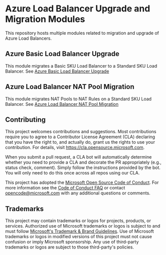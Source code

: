 # Azure Load Balancer Upgrade and Migration Modules

This repository hosts multiple modules related to migration and upgrade of Azure Load Balancers.

## Azure Basic Load Balancer Upgrade

This module migrates a Basic SKU Load Balancer to a Standard SKU Load Balancer. See [Azure Basic Load Balancer Upgrade](AzureBasicLoadBalancerUpgrade/README.md)

## Azure Load Balancer NAT Pool Migration

This module migrates NAT Pools to NAT Rules on a Standard SKU Load Balancer. See [Azure Load Balancer NAT Pool Migration](AzureLoadBalancerNATPoolMigration\README.md)

## Contributing

This project welcomes contributions and suggestions.  Most contributions require you to agree to a
Contributor License Agreement (CLA) declaring that you have the right to, and actually do, grant us
the rights to use your contribution. For details, visit https://cla.opensource.microsoft.com.

When you submit a pull request, a CLA bot will automatically determine whether you need to provide
a CLA and decorate the PR appropriately (e.g., status check, comment). Simply follow the instructions
provided by the bot. You will only need to do this once across all repos using our CLA.

This project has adopted the [Microsoft Open Source Code of Conduct](https://opensource.microsoft.com/codeofconduct/).
For more information see the [Code of Conduct FAQ](https://opensource.microsoft.com/codeofconduct/faq/) or
contact [opencode@microsoft.com](mailto:opencode@microsoft.com) with any additional questions or comments.

## Trademarks

This project may contain trademarks or logos for projects, products, or services. Authorized use of Microsoft
trademarks or logos is subject to and must follow
[Microsoft's Trademark & Brand Guidelines](https://www.microsoft.com/en-us/legal/intellectualproperty/trademarks/usage/general).
Use of Microsoft trademarks or logos in modified versions of this project must not cause confusion or imply Microsoft sponsorship.
Any use of third-party trademarks or logos are subject to those third-party's policies.